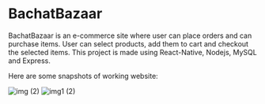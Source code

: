 # BachatBazaar

BachatBazaar is an e-commerce site where user can place orders and can purchase items. User can select products, add them to cart and checkout the selected items. This project is made using React-Native, Nodejs, MySQL and Express.



Here are some snapshots of working website:


![img (2)](https://user-images.githubusercontent.com/67097151/211093930-72457759-52a5-4ee0-be0b-3e6f88237e21.jpg)
![img1 (2)](https://user-images.githubusercontent.com/67097151/211093942-62f009f1-46f5-4ee1-9dd9-a24e619227ae.jpg)
